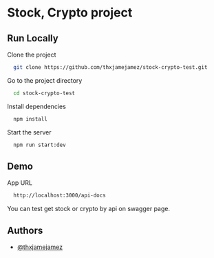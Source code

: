 
# Stock, Crypto project




## Run Locally

Clone the project

```bash
  git clone https://github.com/thxjamejamez/stock-crypto-test.git
```

Go to the project directory

```bash
  cd stock-crypto-test
```

Install dependencies

```bash
  npm install
```

Start the server

```bash
  npm run start:dev
```


## Demo

App URL

```bash
  http://localhost:3000/api-docs
```
You can test get stock or crypto by api on swagger page.
## Authors

- [@thxjamejamez](https://github.com/thxjamejamez)

